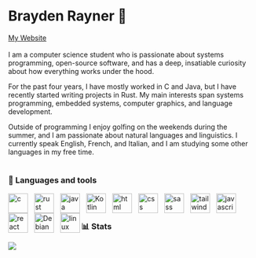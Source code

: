 # Brayden Rayner 👋

<a href="brayner05.github.io">My Website</a>
<br />
<br/>
I am a computer science student who is passionate about systems programming, open-source software, and has a deep, insatiable curiosity about how everything works under the hood.

For the past four years, I have mostly worked in C and Java, but I have recently started writing projects in Rust. My main interests span systems programming, embedded systems, computer graphics, and language development.

Outside of programming I enjoy golfing on the weekends during the summer, and I am passionate about natural languages and linguistics. I currently speak English, French, and Italian, and I am studying some other languages in my free time.

# 

### 🧰 Languages and tools
<img alt="c" align="left" width="40px" style="padding-right: 10px" src="https://cdn.jsdelivr.net/gh/devicons/devicon@latest/icons/c/c-original.svg" />

<img alt="rust" align="left" width="40px" style="padding-right: 10px" src="https://cdn.jsdelivr.net/gh/devicons/devicon@latest/icons/rust/rust-original.svg" />

<img alt="java" align="left"  width="40px" style="padding-right: 10px" src="https://cdn.jsdelivr.net/gh/devicons/devicon@latest/icons/java/java-original.svg" />

<img alt="Kotlin" align="left" width="40px" style="padding-right: 10px" src="https://cdn.jsdelivr.net/gh/devicons/devicon@latest/icons/kotlin/kotlin-original.svg" />          

<img alt="html" align="left" width="40px" style="padding-right: 10px" src="https://cdn.jsdelivr.net/gh/devicons/devicon@latest/icons/html5/html5-original.svg" />

<img alt="css" align="left" width="40px" style="padding-right: 10px" src="https://cdn.jsdelivr.net/gh/devicons/devicon@latest/icons/css3/css3-original.svg" />

<img alt="sass" align="left" width="40px" style="padding-right: 10px" src="https://cdn.jsdelivr.net/gh/devicons/devicon@latest/icons/sass/sass-original.svg" />

<img alt="tailwind" align="left"  width="40px" style="padding-right: 10px" src="https://cdn.jsdelivr.net/gh/devicons/devicon@latest/icons/tailwindcss/tailwindcss-original.svg" />                    

<img alt="javascript" align="left"  width="40px" style="padding-right: 10px" src="https://cdn.jsdelivr.net/gh/devicons/devicon@latest/icons/javascript/javascript-original.svg" />
          
<img alt="react" align="left"  width="40px" style="padding-right: 10px"  src="https://cdn.jsdelivr.net/gh/devicons/devicon@latest/icons/react/react-original.svg" />

<img alt="Debian" align="left" width="40px" style="padding-right: 10px" src="https://cdn.jsdelivr.net/gh/devicons/devicon@latest/icons/debian/debian-original.svg" />
          

<img alt="linux" align="left"  width="40px"  src="https://cdn.jsdelivr.net/gh/devicons/devicon@latest/icons/linux/linux-original.svg" />


<br/>

#

### 📊 Stats
![](https://github-readme-stats.vercel.app/api?username=brayner05&theme=algolia&hide_border=false&include_all_commits=false&count_private=false)<br/>
